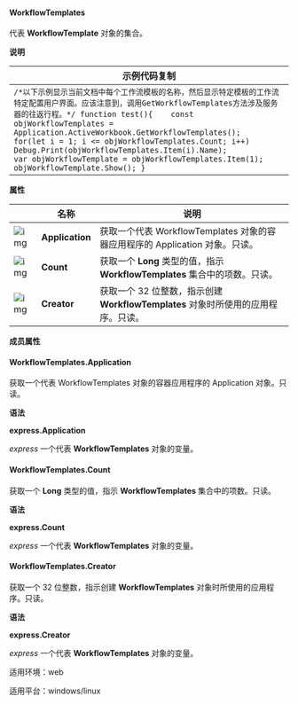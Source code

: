 #### **WorkflowTemplates**



代表 **WorkflowTemplate** 对象的集合。

**说明**

| 示例代码复制                                                 |
| ------------------------------------------------------------ |
| `/*以下示例显示当前文档中每个工作流模板的名称，然后显示特定模板的工作流特定配置用户界面。应该注意到，调用GetWorkflowTemplates方法涉及服务器的往返行程。*/ function test(){ 	const objWorkflowTemplates = Application.ActiveWorkbook.GetWorkflowTemplates(); 	for(let i = 1; i <= objWorkflowTemplates.Count; i++) 		Debug.Print(objWorkflowTemplates.Item(i).Name); 		 	var objWorkflowTemplate = objWorkflowTemplates.Item(1); 	objWorkflowTemplate.Show(); }` |

**属性**

|                                                              | 名称            | 说明                                                         |
| ------------------------------------------------------------ | --------------- | ------------------------------------------------------------ |
| ![img](https://qn.cache.wpscdn.cn/encs/doc/office_v19/gif/properties.gif) | **Application** | 获取一个代表 WorkflowTemplates 对象的容器应用程序的 Application 对象。只读。 |
| ![img](https://qn.cache.wpscdn.cn/encs/doc/office_v19/gif/properties.gif) | **Count**       | 获取一个 **Long** 类型的值，指示 **WorkflowTemplates** 集合中的项数。只读。 |
| ![img](https://qn.cache.wpscdn.cn/encs/doc/office_v19/gif/properties.gif) | **Creator**     | 获取一个 32 位整数，指示创建 **WorkflowTemplates** 对象时所使用的应用程序。只读。 |

**成员属性**

#### **WorkflowTemplates.Application**

获取一个代表 WorkflowTemplates 对象的容器应用程序的 Application 对象。只读。

**语法**

**express.Application**

*express*   一个代表 **WorkflowTemplates** 对象的变量。

#### **WorkflowTemplates.Count**

获取一个 **Long** 类型的值，指示 **WorkflowTemplates** 集合中的项数。只读。

**语法**

**express.Count**

*express*   一个代表 **WorkflowTemplates** 对象的变量。

#### **WorkflowTemplates.Creator**

获取一个 32 位整数，指示创建 **WorkflowTemplates** 对象时所使用的应用程序。只读。

**语法**

**express.Creator**

*express*   一个代表 **WorkflowTemplates** 对象的变量。

适用环境：web

适用平台：windows/linux
